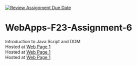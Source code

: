 [![Review Assignment Due Date](https://classroom.github.com/assets/deadline-readme-button-24ddc0f5d75046c5622901739e7c5dd533143b0c8e959d652212380cedb1ea36.svg)](https://classroom.github.com/a/b9NC0g7h)
# WebApps-F23-Assignment-6
Introduction to Java Script and DOM<br>
Hosted at [Web Page 1](https://44-563-webapps-f23.github.io/44563-webapps-f23-assignment6-saikrishna1419/)<br>
Hosted at [Web Page 1](https://44-563-webapps-f23.github.io/44563-webapps-f23-assignment6-saikrishna1419/)<br>
Hosted at [Web Page 1](https://44-563-webapps-f23.github.io/44563-webapps-f23-assignment6-saikrishna1419/)<br>


